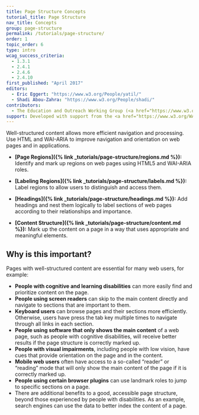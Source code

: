 ```yaml
---
title: Page Structure Concepts
tutorial_title: Page Structure
nav_title: Concepts
group: page-structure
permalink: /tutorials/page-structure/
order: 1
topic_order: 6
type: intro
wcag_success_criteria:
  - 1.3.1
  - 2.4.1
  - 2.4.6
  - 2.4.10
first_published: "April 2017"
editors:
  - Eric Eggert: "https://www.w3.org/People/yatil/"
  - Shadi Abou-Zahra: "https://www.w3.org/People/shadi/"
contributors:
  - The Education and Outreach Working Group (<a href="https://www.w3.org/WAI/EO/">EOWG</a>)
support: Developed with support from the <a href="https://www.w3.org/WAI/ACT/">WAI-ACT project</a>, co-funded by the <strong>European Commission <abbr title="Information Society Technologies">IST</abbr> Programme</strong>.
---
```


Well-structured content allows more efficient navigation and processing. Use HTML and WAI-ARIA to improve navigation and orientation on web pages and in applications.

* **[Page Regions]({% link _tutorials/page-structure/regions.md %}):** Identify and mark up regions on web pages using HTML5 and WAI-ARIA roles.

* **[Labeling Regions]({% link _tutorials/page-structure/labels.md %}):** Label regions to allow users to distinguish and access them.

* **[Headings]({% link _tutorials/page-structure/headings.md %}):** Add headings and nest them logically to label sections of web pages according to their relationships and importance.

* **[Content Structure]({% link _tutorials/page-structure/content.md %}):** Mark up the content on a page in a way that uses appropriate and meaningful elements.

## Why is this important?

Pages with well-structured content are essential for many web users, for example:

* **People with cognitive and learning disabilities** can more easily find and prioritize content on the page.
* **People using screen readers** can skip to the main content directly and navigate to sections that are important to them.
* **Keyboard users** can browse pages and their sections more efficiently. Otherwise, users have press the tab key  multiple times to navigate through all links in each section.
* **People using software that only shows the main content** of a web page, such as people with cognitive disabilities, will receive better results if the page structure is correctly marked up.
* **People with visual impairments**, including people with low vision, have cues that provide orientation on the page and in the content.
* **Mobile web users** often have access to a so-called “reader” or “reading” mode that will only show the main content of the page if it is correctly marked up.
* **People using certain browser plugins** can use landmark roles to jump to specific sections on a page.
* There are additional benefits to a good, accessible page structure, beyond those experienced by people with disabilities. As an example, search engines can use the data to better index the content of a page.
